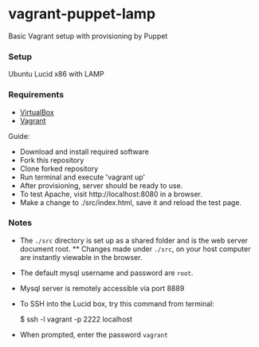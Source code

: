 vagrant-puppet-lamp
===================

Basic Vagrant setup with provisioning by Puppet

### Setup

Ubuntu Lucid x86 with LAMP

### Requirements
* [VirtualBox](https://www.virtualbox.org/wiki/Downloads)
* [Vagrant](http://downloads.vagrantup.com/tags/v1.0.3)

Guide:
* Download and install required software
* Fork this repository
* Clone forked repository
* Run terminal and execute 'vagrant up'
* After provisioning, server should be ready to use. 
* To test Apache, visit http://localhost:8080 in a browser.
* Make a change to ./src/index.html, save it and reload the test page.

### Notes 

* The `./src` directory is set up as a shared folder and is the web server document root. 
** Changes made under `./src`, on your host computer are instantly viewable in the browser.
* The default mysql username and password are `root`.
* Mysql server is remotely accessible via port 8889
* To SSH into the Lucid box, try this command from terminal:

    $ ssh -l vagrant -p 2222 localhost

* When prompted, enter the password `vagrant`
